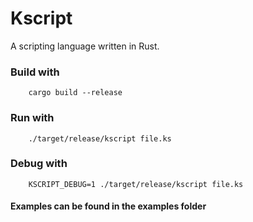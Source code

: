 # Kscript

A scripting language written in Rust.

### Build with

```
    cargo build --release
```

### Run with

```
    ./target/release/kscript file.ks
```

### Debug with
```
    KSCRIPT_DEBUG=1 ./target/release/kscript file.ks
```

#### Examples can be found in the examples folder
